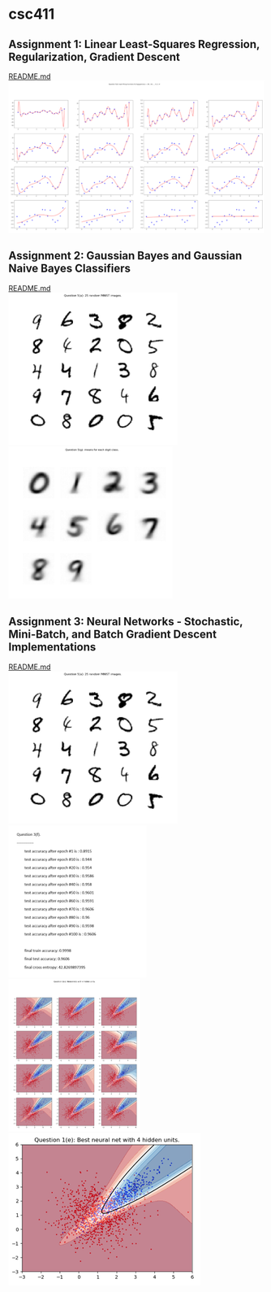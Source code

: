 # csc411

## Assignment 1: Linear Least-Squares Regression, Regularization, Gradient Descent
[README.md](./a1/README.md)<br>
<img src="./a1/img/varying_regularization_for_19_basis_functions.png" alt="varying_regularization_for_19_basis_functions" data-canonical-src="./a1/img/varying_regularization_for_19_basis_functions.png" height="300" />


## Assignment 2: Gaussian Bayes and Gaussian Naive Bayes Classifiers
[README.md](./a2/README.md)<br>
<img src="./a2/img/25_random_MNIST.png" alt="25_random_MNIST" data-canonical-src="./a2/img/25_random_MNIST.png" height="300" />
<img src="./a2/img/learned_MNIST_means.png" alt="learned_MNIST_means" data-canonical-src="./a2/img/learned_MNIST_means.png" height="300" />
<!-- <img src="./a2/img/gaussian_bayes_clf.png" alt="gaussian_bayes_clf" data-canonical-src="./img/gaussian_bayes_clf.png" height="428" /> -->


## Assignment 3: Neural Networks - Stochastic, Mini-Batch, and Batch Gradient Descent Implementations
[README.md](./a3/README.md)<br>
<img src="./a2/img/25_random_MNIST.png" alt="25_random_MNIST" data-canonical-src="./a2/img/25_random_MNIST.png" height="300" />
<img src="./a3/img/mini_batch_stochastic_grad_desc_implementation.png" alt="mini_batch_stochastic_grad_desc_implementation" data-canonical-src="./a3/img/mini_batch_stochastic_grad_desc_implementation.png" height="300" />
<br>
<img src="./a3/img/NNs_4_hidden_units.png" alt="NNs_4_hidden_units" data-canonical-src="./a3/img/NNs_4_hidden_units.png" height="300" />
<img src="./a3/img/NN_best_4_hidden_units.png" alt="NN_best_4_hidden_units" data-canonical-src="./a3/img/NN_best_4_hidden_units.png" height="300" />

